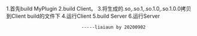 1.首先build MyPlugin
2.build Client。
3.将生成的.so,.so.1,.so.1.0,.so.1.0.0拷贝到Client build的文件下
4.运行Client
5.build Server
6.运行Server

                                -----liaiaun by 20200902